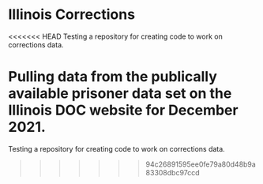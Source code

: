 # Illinois Corrections

<<<<<<< HEAD
Testing a repository for creating code to work on corrections data. 

Pulling data from the publically available prisoner data set on the Illinois DOC website for December 2021. 
=======
Testing a repository for creating code to work on corrections data.
>>>>>>> 94c26891595ee0fe79a80d48b9a83308dbc97ccd
